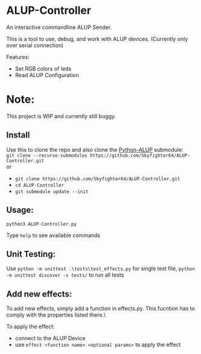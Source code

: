 # ALUP-Controller
An interactive commandline ALUP Sender.

This is a tool to use, debug, and work with ALUP devices.
(Currently only over serial connection)

Features:
- Set RGB colors of leds
- Read ALUP Configuration

# Note:
This project is WIP and currently still buggy.

## Install
Use this to clone the repo and also clone the [Python-ALUP](https://github.com/Skyfighter64/Python-ALUP) submodule:\
`git clone --recurse-submodules https://github.com/Skyfighter64/ALUP-Controller.git`\
or
- `git clone https://github.com/Skyfighter64/ALUP-Controller.git`
- `cd ALUP-Controller`
- `git submodule update --init`

## Usage:
`python3 ALUP-Controller.py`

Type `help` to see available commands


## Unit Testing:
Use `python -m unittest .\tests\test_effects.py` for single test file, `python -m unittest discover -s tests/` to run all tests


## Add new effects:
To add new effects, simply add a function in effects.py. This fucntion has to comply with the properties listed there.\

To apply the effect: 
- connect to the ALUP Device
- use `effect <function name> <optional params>` to apply the effect
